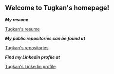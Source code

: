 ## Welcome to Tugkan's homepage!

***My resume***

[Tugkan's resume](https://tugkankocak.github.io/cv/)

***My public repositories can be found at***

[Tugkan's repositories](https://github.com/tugkankocak?tab=repositories)


_**Find my Linkedin profile at**_

[Tugkan's Linkedin profile](https://www.linkedin.com/in/tugkan-kocak-b23059ba)
